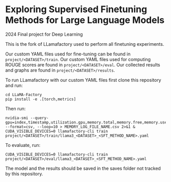 # Exploring Supervised Finetuning Methods for Large Language Models
2024 Final project for Deep Learning 

This is the fork of LLamafactory used to perform all finetuning experiments. 

Our custom YAML files used for fine-tuning can be found in ```project/<DATASET>/train```.
Our custom YAML files used for computing ROUGE scores are found in ```project/<DATASET>/eval```.
Our collected results and graphs are found in ```project/<DATASET>/results```.

To run LLamafactory with our custom YAML files first clone this repository and run:
```
cd LLaMA-Factory
pip install -e .[torch,metrics]
```
Then run:
```
nvidia-smi --query-gpu=index,timestamp,utilization.gpu,memory.total,memory.free,memory.used --format=csv, --loop=10 > MEMORY_LOG_FILE_NAME.csv 2>&1 & CUDA_VISIBLE_DEVICES=0 llamafactory-cli train project/<DATASET>/train/llama3_<DATASET>_<SFT_METHOD_NAME>.yaml
```
To evaluate, run:
```
CUDA_VISIBLE_DEVICES=0 llamafactory-cli train project/<DATASET>/eval/llama3_<DATASET>_<SFT_METHOD_NAME>.yaml
```
The model and the results should be saved in the saves folder not tracked by this repository.
